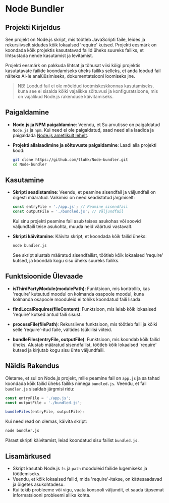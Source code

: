 # Node Bundler

## Projekti Kirjeldus

See projekt on Node.js skript, mis töötleb JavaScripti faile, leides ja rekursiivselt sidudes kõik lokaalsed 'require' kutsed. Projekti eesmärk on koondada kõik projektis kasutatavad failid üheks suureks failiks, et lihtsustada nende kasutamist ja levitamist.

Projekti eesmärk on pakkuda lihtsat ja tõhusat viisi kõigi projektis kasutatavate failide koondamiseks üheks failiks selleks, et anda loodud fail näiteks AI-le analüüsimiseks, dokumentatsiooni loomiseks jne.

> NB! Loodud fail ei ole mõeldud tootmiskeskkonnas kasutamiseks, kuna see ei sisalda kõiki vajalikke sõltuvusi ja konfiguratsioone, mis on vajalikud Node.js rakenduse käivitamiseks.

## Paigaldamine

- **Node.js ja NPM paigaldamine**:
   Veendu, et Su arvutisse on paigaldatud `Node.js` ja `npm`. Kui need ei ole paigaldatud, saad need alla laadida ja paigaldada [Node.js ametlikult lehelt](https://nodejs.org/).

- **Projekti allalaadimine ja sõltuvuste paigaldamine**:
   Laadi alla projekti kood:

   ```bash
   git clone https://github.com/tluhk/Node-bundler.git
   cd Node-bundler
   ```

## Kasutamine

- **Skripti seadistamine**:
   Veendu, et peamine sisendfail ja väljundfail on õigesti määratud. Vaikimisi on need seadistatud järgmiselt:

   ```javascript
   const entryFile = './app.js'; // Peamine sisendfail
   const outputFile = './bundled.js'; // Väljundfail
   ```

   Kui sinu projekti peamine fail asub teises asukohas või soovid väljundfaili teise asukohta, muuda neid väärtusi vastavalt.

- **Skripti käivitamine**:
   Käivita skript, et koondada kõik failid üheks:

   ```bash
   node bundler.js
   ```

   See skript alustab määratud sisendfailist, töötleb kõik lokaalsed 'require' kutsed, ja koondab kogu sisu üheks suureks failiks.

## Funktsioonide Ülevaade

- **isThirdPartyModule(modulePath)**:
   Funktsioon, mis kontrollib, kas 'require' kutsutud moodul on kolmanda osapoole moodul, kuna kolmanda osapoole mooduleid ei tohiks koondatud faili lisada.

- **findLocalRequires(fileContent)**:
   Funktsioon, mis leiab kõik lokaalsed 'require' kutsed antud faili sisust.

- **processFile(filePath)**:
   Rekursiivne funktsioon, mis töötleb faili ja kõiki selle 'require'-itud faile, vältides tsüklilisi viiteid.

- **bundleFiles(entryFile, outputFile)**:
   Funktsioon, mis koondab kõik failid üheks. Alustab määratud sisendfailist, töötleb kõik lokaalsed 'require' kutsed ja kirjutab kogu sisu ühte väljundfaili.

## Näidis Rakendus

Oletame, et sul on Node.js projekt, mille peamine fail on `app.js` ja sa tahad koondada kõik failid üheks failiks nimega `bundled.js`. Veendu, et fail `bundler.js` sisaldab järgmisi ridu:

```javascript
const entryFile = './app.js';
const outputFile = './bundled.js';

bundleFiles(entryFile, outputFile);
```

Kui need read on olemas, käivita skript:

```bash
node bundler.js
```

Pärast skripti käivitamist, leiad koondatud sisu failist `bundled.js`.

## Lisamärkused

- Skript kasutab Node.js `fs` ja `path` mooduleid failide lugemiseks ja töötlemiseks.
- Veendu, et kõik lokaalsed failid, mida 'require'-itakse, on kättesaadavad ja õigetes asukohtadesu.
- Kui tekib probleeme või vigu, vaata konsooli väljundit, et saada täpsemat informatsiooni probleemi allika kohta.
